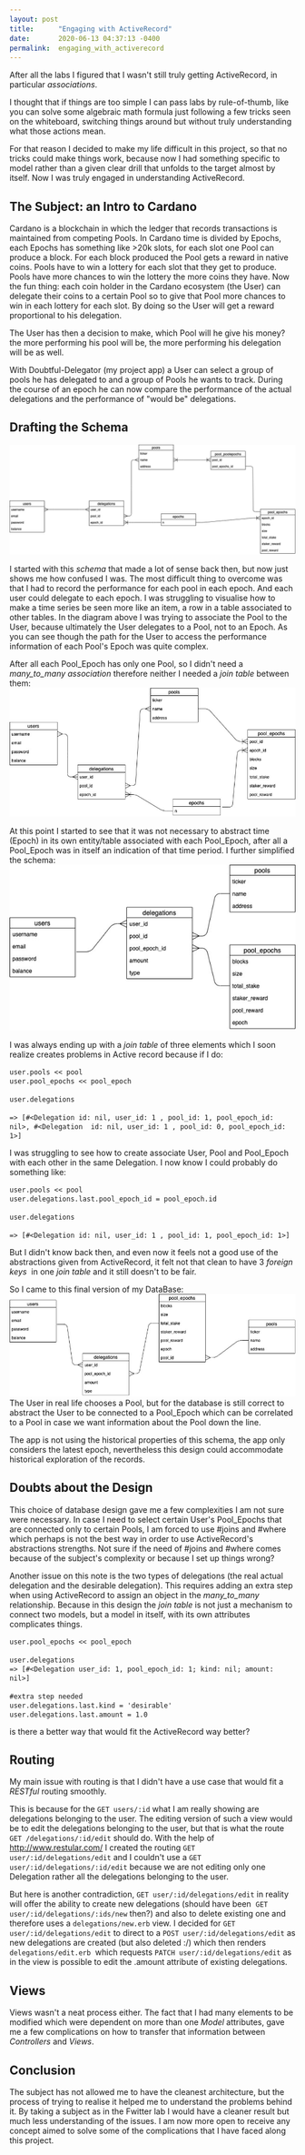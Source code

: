```yaml
---
layout: post
title:      "Engaging with ActiveRecord"
date:       2020-06-13 04:37:13 -0400
permalink:  engaging_with_activerecord
---
```



After all the labs I figured that I wasn't still truly getting ActiveRecord, in particular *associations*.

I thought that if things are too simple I can pass labs by rule-of-thumb, like you can solve some algebraic math formula just following a few tricks seen on the whiteboard, switching things around but without truly understanding what those actions mean.

For that reason I decided to make my life difficult in this project, so that no tricks could make things work, because now I had something specific to model rather than a given clear drill that unfolds to the target almost by itself.
Now I was truly engaged in understanding ActiveRecord.

## The Subject: an Intro to Cardano
Cardano is a blockchain in which the ledger that records transactions is maintained from competing Pools.
In Cardano time is divided by Epochs, each Epochs has something like >20k slots, for each slot one Pool can produce a block. For each block produced the Pool gets a reward in native coins.
Pools have to win a lottery for each slot that they get to produce.
Pools have more chances to win the lottery the more coins they have.
Now the fun thing: each coin holder in the Cardano ecosystem (the User) can delegate their coins to a certain Pool so to give that Pool more chances to win in each lottery for each slot.
By doing so the User will get a reward proportional to his delegation.

The User has then a decision to make, which Pool will he give his money? the more performing his pool will be, the more performing his delegation will be as well.

With Doubtful-Delegator (my project app) a User can select a group of pools he has delegated to and a group of Pools he wants to track. 
During the course of an epoch he can now compare the performance of the actual delegations and the performance of "would be" delegations.

## Drafting the Schema

![](https://github.com/AskBid/doubtful-delegator/blob/master/db/concerns/doubtful_delegator_2.jpg?raw=true)

I started with this *schema* that made a lot of sense back then, but now just shows me how confused I was.
The most difficult thing to overcome was that I had to record the performance for each pool in each epoch. And each user could delegate to each epoch. I was struggling to visualise how to make a time series be seen more like an item, a row in a table associated to other tables.
In the diagram above I was trying to associate the Pool to the User, because ultimately the User delegates to a Pool, not to an Epoch. As you can see though the path for the User to access the performance information of each Pool's Epoch was quite complex.

After all each Pool_Epoch has only one Pool, so I didn't need a *many_to_many* *association* therefore neither I needed a *join table* between them:
![](https://raw.githubusercontent.com/AskBid/doubtful-delegator/master/db/concerns/doubtful_delegator%2007.34.48.jpg/)

At this point I started to see that it was not necessary to abstract time (Epoch) in its own entity/table associated with each Pool_Epoch, after all a Pool_Epoch was in itself an indication of that time period. I further simplified the schema:
![](https://github.com/AskBid/doubtful-delegator/blob/master/db/concerns/doubtful_delegator_1tab_deep_1delegation-tab_only.jpg?raw=true)

I was always ending up with a *join table* of three elements which I soon realize creates problems in Active record because if I do:
```
user.pools << pool
user.pool_epochs << pool_epoch

user.delegations

=> [#<Delegation id: nil, user_id: 1 , pool_id: 1, pool_epoch_id: nil>, #<Delegation  id: nil, user_id: 1 , pool_id: 0, pool_epoch_id: 1>]
```
I was struggling to see how to create associate User, Pool and Pool_Epoch with each other in the same Delegation.
I now know I could probably do something like:
```
user.pools << pool
user.delegations.last.pool_epoch_id = pool_epoch.id

user.delegations

=> [#<Delegation id: nil, user_id: 1 , pool_id: 1, pool_epoch_id: 1>]
```
But I didn't know back then, and even now it feels not a good use of the abstractions given from ActiveRecord, it felt not that clean to have 3 *foreign keys*  in one *join table* and it still doesn't to be fair.

So I came to this final version of my DataBase:
![](https://github.com/AskBid/doubtful-delegator/blob/master/db/concerns/doubtful_delegator_1tab_deep_Pool2epoch.jpg?raw=true)
The User in real life chooses a Pool, but for the database is still correct to abstract the User to be connected to a Pool_Epoch which can be correlated to a Pool in case we want information about the Pool down the line.

The app is not using the historical properties of this schema, the app only considers the latest epoch, nevertheless this design could accommodate historical exploration of the records. 

## Doubts about the Design

This choice of database design gave me a few complexities I am not sure were necessary. 
In case I need to select certain User's Pool_Epochs that are connected only to certain Pools, I am forced to use #joins and #where which perhaps is not the best way in order to use ActiveRecord's abstractions strengths.
Not sure if the need of #joins and #where comes because of the subject's complexity or because I set up things wrong?

Another issue on this note is the two types of delegations (the real actual delegation and the desirable delegation).
This requires adding an extra step when using ActiveRecord to assign an object in the *many_to_many* relationship.
Because in this design the *join table* is not just a mechanism to connect two models, but a model in itself, with its own attributes complicates things.
```
user.pool_epochs << pool_epoch

user.delegations
=> [#<Delegation user_id: 1, pool_epoch_id: 1; kind: nil; amount: nil>]

#extra step needed
user.delegations.last.kind = 'desirable'
user.delegations.last.amount = 1.0
```
is there a better way that would fit the ActiveRecord way better?

## Routing

My main issue with routing is that I didn't have a use case that would fit a *RESTful* routing smoothly.

This is because for the `GET users/:id` what I am really showing are delegations belonging to the user.
The editing version of such a view would be to edit the delegations belonging to the user, but that is what the route `GET /delegations/:id/edit` should do.
With the help of http://www.restular.com/ I created the routing `GET user/:id/delegations/edit` and I couldn't use a `GET user/:id/delegations/:id/edit` because we are not editing only one Delegation rather all the delegations belonging to the user.

But here is another contradiction, `GET user/:id/delegations/edit` in reality will offer the ability to create new delegations (should have been  `GET user/:id/delegations/:ids/new` then?) and also to delete existing one and therefore uses a `delegations/new.erb` view.
I decided for `GET user/:id/delegations/edit` to direct to a `POST user/:id/delegations/edit` as new delegations are created (but also deleted :/) which then renders `delegations/edit.erb`  which requests `PATCH user/:id/delegations/edit` as in the view is possible to edit the .amount attribute of existing delegations.

## Views
Views wasn't a neat process either. The fact that I had many elements to be modified which were dependent on more than one *Model* attributes, gave me a few complications on how to transfer that information between *Controllers* and *Views*.

## Conclusion
The subject has not allowed me to have the cleanest architecture, but the process of trying to realise it helped me to understand the problems behind it.
By taking a subject as in the Fwitter lab I would have a cleaner result but much less understanding of the issues.
I am now more open to receive any concept aimed to solve some of the complications that I have faced along this project.
